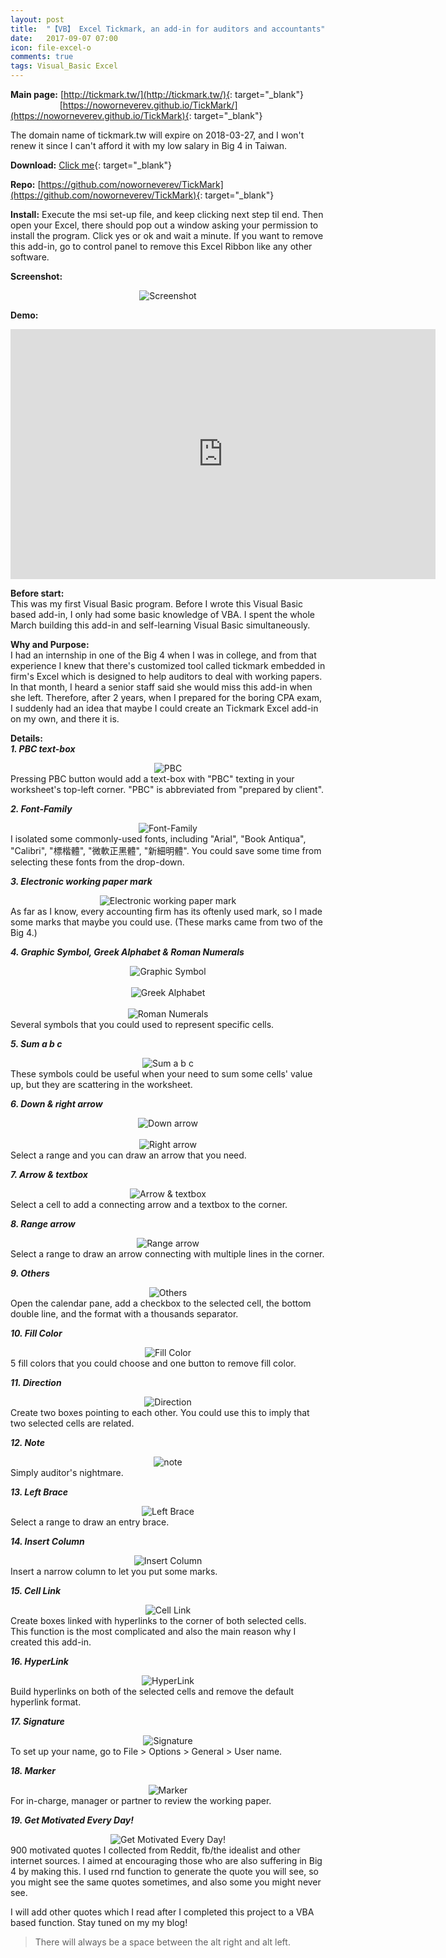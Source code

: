 ```yaml
---
layout: post
title:  "【VB】 Excel Tickmark, an add-in for auditors and accountants"
date:   2017-09-07 07:00
icon: file-excel-o
comments: true
tags: Visual_Basic Excel
---
```

**Main page:** [http://tickmark.tw/](http://tickmark.tw/){: target="_blank"}  
&nbsp;&nbsp;&nbsp;&nbsp;&nbsp;&nbsp;&nbsp;&nbsp;&nbsp;&nbsp;&nbsp;&nbsp;&nbsp;&nbsp;&nbsp;&nbsp;&nbsp;&nbsp;&nbsp; [https://noworneverev.github.io/TickMark/](https://noworneverev.github.io/TickMark){: target="_blank"}

The domain name of tickmark.tw will expire on 2018-03-27, and I won't renew it since I can't afford it with my low salary in Big 4 in Taiwan.

**Download:**  [Click me](https://github.com/noworneverev/TickMark/releases/download/1.0.0/Tick.Mark.msi){: target="_blank"}

**Repo:** [https://github.com/noworneverev/TickMark](https://github.com/noworneverev/TickMark){: target="_blank"}

**Install:** Execute the msi set-up file, and keep clicking next step til end. Then open your Excel, there should pop out a window asking your permission to install the program. Click yes or ok and wait a minute. If you want to remove this add-in, go to control panel to remove this Excel Ribbon like any other software.

**Screenshot:**  
<div style="text-align:center">
<img src="https://noworneverev.github.io/TickMark/images/gallery/fulls/cover.png" title="Screenshot">
</div>

**Demo:**
<iframe width="680" height="400" src="https://www.youtube.com/embed/Hi4jG4As_h8" frameborder="0" allowfullscreen></iframe>

**Before start:**  
This was my first Visual Basic program. Before I wrote this Visual Basic based add-in, I only had some basic knowledge of VBA. I spent the whole March building this add-in and self-learning Visual Basic simultaneously.

**Why and Purpose:**  
I had an internship in one of the Big 4 when I was in college, and from that experience I knew that there's customized tool called tickmark embedded in firm's Excel which is designed to help auditors to deal with working papers. In that month, I heard a senior staff said she would miss this add-in when she left. Therefore, after 2 years, when I prepared for the boring CPA exam, I suddenly had an idea that maybe I could create an Tickmark Excel add-in on my own, and there it is.

**Details:**  
***1\. PBC text-box***
<div style="text-align:center">
<img src="https://noworneverev.github.io/TickMark/images/gallery/fulls/0.png" title="PBC">
</div>
Pressing PBC button would add a text-box with "PBC" texting in your worksheet's top-left corner. "PBC" is abbreviated from "prepared by client".

<br>

***2\. Font-Family***
<div style="text-align:center">
<img src="https://noworneverev.github.io/TickMark/images/gallery/fulls/1.png" title="Font-Family">
</div>
I isolated some commonly-used fonts, including "Arial", "Book Antiqua", "Calibri", "標楷體", "微軟正黑體", "新細明體". You could save some time from selecting these fonts from the drop-down.

<br>

***3\. Electronic working paper mark***
<div style="text-align:center">
<img src="https://noworneverev.github.io/TickMark/images/gallery/fulls/2.png" title="Electronic working paper mark">
</div>
As far as I know, every accounting firm has its oftenly used mark, so I made some marks that maybe you could use. (These marks came from two of the Big 4.)

<br>

***4\. Graphic Symbol, Greek Alphabet &amp; Roman Numerals***
<div style="text-align:center">
<img src="https://noworneverev.github.io/TickMark/images/gallery/fulls/3.png" title="Graphic Symbol">
</div>
<br>
<div style="text-align:center">
<img src="https://noworneverev.github.io/TickMark/images/gallery/fulls/4.png" title="Greek Alphabet">
</div>
<br>
<div style="text-align:center">
<img src="https://noworneverev.github.io/TickMark/images/gallery/fulls/5.png" title="Roman Numerals">
</div>
Several symbols that you could used to represent specific cells.

<br>

***5\. Sum a b c***
<div style="text-align:center">
<img src="https://noworneverev.github.io/TickMark/images/gallery/fulls/6.png" title="Sum a b c">
</div>
These symbols could be useful when your need to sum some cells' value up, but they are scattering in the worksheet.

<br>

***6\. Down &amp; right arrow***
<div style="text-align:center">
<img src="https://noworneverev.github.io/TickMark/images/gallery/fulls/7.png" title="Down arrow">
</div>
<br>
<div style="text-align:center">
<img src="https://noworneverev.github.io/TickMark/images/gallery/fulls/8.png" title="Right arrow">
</div>
Select a range and you can draw an arrow that you need.

<br>

***7\. Arrow &amp; textbox***
<div style="text-align:center">
<img src="https://noworneverev.github.io/TickMark/images/gallery/fulls/9.png" title="Arrow &amp; textbox">
</div>
Select a cell to add a connecting arrow and a textbox to the corner.

<br>

***8\. Range arrow***
<div style="text-align:center">
<img src="https://noworneverev.github.io/TickMark/images/gallery/fulls/10.png" title="Range arrow">
</div>
Select a range to draw an arrow connecting with multiple lines in the corner.

<br>

***9\. Others***
<div style="text-align:center">
<img src="https://noworneverev.github.io/TickMark/images/gallery/fulls/11.png" title="Others">
</div>
Open the calendar pane, add a checkbox to the selected cell, the bottom double line, and the format with a thousands separator.

<br>

***10\. Fill Color***
<div style="text-align:center">
<img src="https://noworneverev.github.io/TickMark/images/gallery/fulls/12.png" title="Fill Color">
</div>
5 fill colors that you could choose and one button to remove fill color.

<br>

***11\. Direction***
<div style="text-align:center">
<img src="https://noworneverev.github.io/TickMark/images/gallery/fulls/13.png" title="Direction">
</div>
Create two boxes pointing to each other. You could use this to imply that two selected cells are related.

<br>

***12\. Note***
<div style="text-align:center">
<img src="https://noworneverev.github.io/TickMark/images/gallery/fulls/note.png" title="note">
</div>
Simply auditor's nightmare.

<br>

***13\. Left Brace***
<div style="text-align:center">
<img src="https://noworneverev.github.io/TickMark/images/gallery/fulls/14.png" title="Left Brace">
</div>
Select a range to draw an entry brace.

<br>

***14\. Insert Column***
<div style="text-align:center">
<img src="https://noworneverev.github.io/TickMark/images/gallery/fulls/15.png" title="Insert Column">
</div>
Insert a narrow column to let you put some marks.

<br>

***15\. Cell Link***
<div style="text-align:center">
<img src="https://noworneverev.github.io/TickMark/images/gallery/fulls/16.png" title="Cell Link">
</div>
Create boxes linked with hyperlinks to the corner of both selected cells. This function is the most complicated and also the main reason why I created this add-in. 

<br>

***16\. HyperLink***
<div style="text-align:center">
<img src="https://noworneverev.github.io/TickMark/images/gallery/fulls/17.png" title="HyperLink">
</div>
Build hyperlinks on both of the selected cells and remove the default hyperlink format.

<br>

***17\. Signature***
<div style="text-align:center">
<img src="https://noworneverev.github.io/TickMark/images/gallery/fulls/18.png" title="Signature">
</div>
To set up your name, go to File &gt; Options &gt; General &gt; User name.

<br>

***18\. Marker***
<div style="text-align:center">
<img src="https://noworneverev.github.io/TickMark/images/gallery/fulls/19.png" title="Marker">
</div>
For in-charge, manager or partner to review the working paper.

<br>

***19\. Get Motivated Every Day!***
<div style="text-align:center">
<img src="https://noworneverev.github.io/TickMark/images/gallery/fulls/20.png" title="Get Motivated Every Day!">
</div>
900 motivated quotes I collected from Reddit, fb/the idealist and other internet sources. I aimed at encouraging those who are also suffering in Big 4 by making this. I used rnd function to generate the quote you will see, so you might see the same quotes sometimes, and also some you might never see. <i class="fa fa-smile-o" aria-hidden="true"></i>

I will add other quotes which I read after I completed this project to a VBA based function. Stay tuned on my my blog!

> There will always be a space between the alt right and alt left.


<br>
<br>